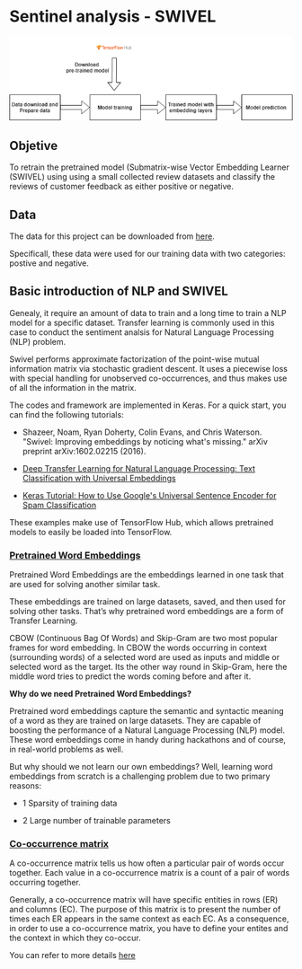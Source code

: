 # Sentinel analysis - SWIVEL

![alt text](https://github.com/tankwin08/sentiment_analysis_SWIVEL/blob/master/figs/nlp_flowchart.png)

## Objetive

To retrain the pretrained model (Submatrix-wise Vector Embedding Learner (SWIVEL) using using a small collected review datasets and classify the reviews of customer feedback as either positive or negative. 

## Data

The data for this project can be downloaded from [here](https://machinelearningmastery.com/prepare-movie-review-data-sentiment-analysis/).

Specificall, these data were used for our training data with two categories: postive and negative.


## Basic introduction of NLP and SWIVEL
Genealy, it require an amount of data to train and a long time to train a NLP model for a specific dataset. Transfer learning is commonly used in this case to conduct the sentiment analsis for Natural Language Processing (NLP) problem. 

Swivel performs approximate factorization of the point-wise mutual information matrix via stochastic gradient descent.
It uses a piecewise loss with special handling for unobserved co-occurrences, and thus makes use of all the information in the matrix.


The codes and framework are implemented in Keras. For a quick start, you can find the following tutorials:

* Shazeer, Noam, Ryan Doherty, Colin Evans, and Chris Waterson. "Swivel: Improving embeddings by noticing what's missing." arXiv preprint arXiv:1602.02215 (2016).

* [Deep Transfer Learning for Natural Language Processing: Text Classification with Universal Embeddings](https://towardsdatascience.com/deep-transfer-learning-for-natural-language-processing-text-classification-with-universal-1a2c69e5baa9)
* [Keras Tutorial: How to Use Google's Universal Sentence Encoder for Spam Classification](http://hunterheidenreich.com/blog/google-universal-sentence-encoder-in-keras/)

These examples make use of TensorFlow Hub, which allows pretrained models to easily be loaded into TensorFlow.

###  [Pretrained Word Embeddings](https://www.analyticsvidhya.com/blog/2020/03/pretrained-word-embeddings-nlp/)

Pretrained Word Embeddings are the embeddings learned in one task that are used for solving another similar task.

These embeddings are trained on large datasets, saved, and then used for solving other tasks. That’s why pretrained word embeddings are a form of Transfer Learning.

CBOW (Continuous Bag Of Words) and Skip-Gram are two most popular frames for word embedding. In CBOW the words occurring in context (surrounding words) of a selected word are used as inputs and middle or selected word as the target. Its the other way round in Skip-Gram, here the middle word tries to predict the words coming before and after it.

**Why do we need Pretrained Word Embeddings?**

Pretrained word embeddings capture the semantic and syntactic meaning of a word as they are trained on large datasets. They are capable of boosting the performance of a Natural Language Processing (NLP) model. These word embeddings come in handy during hackathons and of course, in real-world problems as well.

But why should we not learn our own embeddings? Well, learning word embeddings from scratch is a challenging problem due to two primary reasons:

* 1 Sparsity of training data

* 2 Large number of trainable parameters


### [Co-occurrence matrix](https://towardsdatascience.com/word2vec-made-easy-139a31a4b8ae)
A co-occurrence matrix tells us how often a particular pair of words occur together. Each value in a co-occurrence matrix is a count of a pair of words occurring together.
 
Generally, a co-occurrence matrix will have specific entities in rows (ER) and columns (EC). The purpose of this matrix is to present the number of times each ER appears in the same context as each EC. As a consequence, in order to use a co-occurrence matrix, you have to define your entites and the context in which they co-occur.

You can refer to more details [here](https://iksinc.online/tag/co-occurrence-matrix/)






